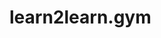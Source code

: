 
# learn2learn.gym

<!--

::: learn2learn.gym.MetaEnv
    selection:
      members:
        - __init__
        - sample_tasks
        - set_task

::: learn2learn.gym.AsyncVectorEnv
    selection:
      members:
        - __init__


## learn2learn.gym.envs.mujoco

::: learn2learn.gym.envs.mujoco.HalfCheetahForwardBackwardEnv
    selection:
      members:
        - __init__

::: learn2learn.gym.envs.mujoco.AntForwardBackwardEnv
    selection:
      members:
        - __init__

::: learn2learn.gym.envs.mujoco.AntDirectionEnv
    selection:
      members:
        - __init__

::: learn2learn.gym.envs.mujoco.HumanoidForwardBackwardEnv
    selection:
      members:
        - __init__

::: learn2learn.gym.envs.mujoco.HumanoidDirectionEnv
    selection:
      members:
        - __init__

## learn2learn.gym.envs.particles

::: learn2learn.gym.envs.particles.Particles2DEnv
    selection:
      members:
        - __init__

## learn2learn.gym.envs.metaworld

::: learn2learn.gym.envs.metaworld.ML1
    selection:
      members:
        - __init__

::: learn2learn.gym.envs.metaworld.ML10
    selection:
      members:
        - __init__

::: learn2learn.gym.envs.metaworld.ML45
    selection:
      members:
        - __init__

-->
